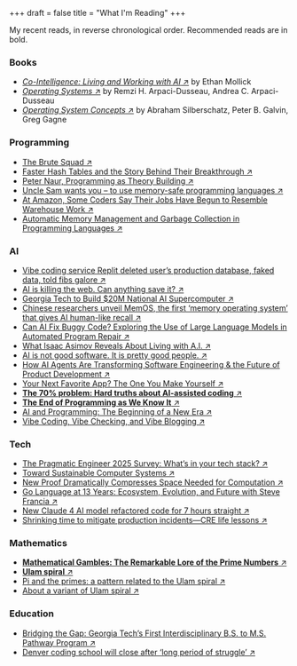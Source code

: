 +++
draft = false
title = "What I'm Reading"
+++

My recent reads, in reverse chronological order. Recommended reads are in bold.

### Books

- [_Co-Intelligence: Living and Working with AI_ ↗](https://www.goodreads.com/book/show/198678736-co-intelligence) by Ethan Mollick
- [_Operating Systems_ ↗](https://pages.cs.wisc.edu/~remzi/OSTEP/) by Remzi H. Arpaci-Dusseau, Andrea C. Arpaci-Dusseau
- [_Operating System Concepts_ ↗](https://os.ecci.ucr.ac.cr/slides/Abraham-Silberschatz-Operating-System-Concepts-10th-2018.pdf) by Abraham Silberschatz, Peter B. Galvin, Greg Gagne

### Programming

- [The Brute Squad ↗](https://sourcegraph.com/blog/the-brute-squad)
- [Faster Hash Tables and the Story Behind Their Breakthrough ↗](https://archive.ph/1QzYM)
- [Peter Naur, Programming as Theory Building ↗](https://pages.cs.wisc.edu/~remzi/Naur.pdf)
- [Uncle Sam wants you – to use memory-safe programming languages
  ↗](https://www.theregister.com/2025/06/27/cisa_nsa_call_formemory_safe_languages/)
- [At Amazon, Some Coders Say Their Jobs Have Begun to Resemble Warehouse Work ↗](https://www.nytimes.com/2025/05/25/business/amazon-ai-coders.html)
- [Automatic Memory Management and Garbage Collection in Programming Languages ↗](https://www.linkedin.com/posts/christophberger1_til-there-are-entire-books-about-memory-activity-7326487852333076480-3N6H)

### AI

- [Vibe coding service Replit deleted user’s production database, faked data, told fibs galore ↗](https://www.theregister.com/2025/07/21/replit_saastr_vibe_coding_incident/)
- [AI is killing the web. Can anything save it? ↗](https://archive.ph/3Sp9L)
- [Georgia Tech to Build $20M National AI Supercomputer ↗](https://news.gatech.edu/news/2025/07/15/georgia-tech-build-20m-national-ai-supercomputer)
- [Chinese researchers unveil MemOS, the first ‘memory operating system’ that gives AI human-like recall ↗](https://venturebeat.com/ai/chinese-researchers-unveil-memos-the-first-memory-operating-system-that-gives-ai-human-like-recall/)
- [Can AI Fix Buggy Code? Exploring the Use of Large Language Models in Automated Program Repair ↗](https://ieeexplore.ieee.org/document/11052844)
- [What Isaac Asimov Reveals About Living with A.I. ↗](https://www.newyorker.com/culture/open-questions/what-isaac-asimov-reveals-about-living-with-ai)
- [AI is not good software. It is pretty good people. ↗](https://www.oneusefulthing.org/p/ai-is-not-good-software-it-is-pretty)
- [How AI Agents Are Transforming Software Engineering & the Future of Product Development ↗](https://www.computer.org/csdl/magazine/co/2025/05/10970187/260SnIeoUUM)
- [Your Next Favorite App? The One You Make Yourself ↗](https://www.wsj.com/tech/ai/your-next-favorite-app-the-one-you-make-yourself-a6a84f5f)
- [**The 70% problem: Hard truths about AI-assisted coding** ↗](https://addyo.substack.com/p/the-70-problem-hard-truths-about)
- [**The End of Programming as We Know It** ↗](https://www.oreilly.com/radar/the-end-of-programming-as-we-know-it/)
- [AI and Programming: The Beginning of a New Era ↗](https://www.oreilly.com/radar/ai-and-programming-the-beginning-of-a-new-era/)
- [Vibe Coding, Vibe Checking, and Vibe Blogging ↗](https://www.oreilly.com/radar/vibe-coding-vibe-checking-and-vibe-blogging/)

### Tech

- [The Pragmatic Engineer 2025 Survey: What’s in your tech stack? ↗](https://newsletter.pragmaticengineer.com/p/the-pragmatic-engineer-2025-survey)
- [Toward Sustainable Computer Systems ↗](https://www.computer.org/csdl/magazine/co/2024/02/10417834/1Ua1EJ1ZNSw)
- [New Proof Dramatically Compresses Space Needed for Computation ↗](https://www.scientificamerican.com/article/new-proof-dramatically-compresses-space-needed-for-computation/)
- [Go Language at 13 Years: Ecosystem, Evolution, and Future with Steve Francia ↗](https://www.infoq.com/articles/go-language-13-years)
- [New Claude 4 AI model refactored code for 7 hours straight ↗](https://arstechnica.com/ai/2025/05/anthropic-calls-new-claude-4-worlds-best-ai-coding-model)
- [Shrinking time to mitigate production incidents—CRE life lessons ↗](https://cloud.google.com/blog/products/management-tools/shrinking-the-time-to-mitigate-production-incidents)

### Mathematics

- [**Mathematical Gambles: The Remarkable Lore of the Prime Numbers** ↗](https://2024.sci-hub.ru/1056/be114319c4bee2ed3d5403ee2713da82/gardner1964.pdf)
- [**Ulam spiral** ↗](https://en.wikipedia.org/wiki/Ulam_spiral)
- [Pi and the primes: a pattern related to the Ulam spiral ↗](https://mathoverflow.net/questions/30864/pi-and-the-primes-a-pattern-related-to-the-ulam-spiral?rq=1)
- [About a variant of Ulam spiral ↗](https://mathoverflow.net/questions/164520/about-a-variant-of-ulam-spiral)

### Education

- [Bridging the Gap: Georgia Tech’s First Interdisciplinary B.S. to M.S. Pathway Program
  ↗](https://www.scheller.gatech.edu/news/2025/bridging-the-gap-bs-to-ms-pathway.html)
- [Denver coding school will close after ‘long period of struggle’ ↗](https://www.denverpost.com/2025/04/17/denver-coding-school-will-close/)
